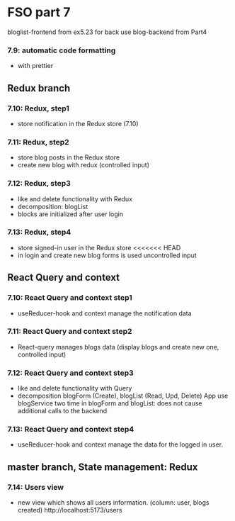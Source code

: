 # FSO part 7

bloglist-frontend from ex5.23
for back use blog-backend from Part4

### 7.9: automatic code formatting

  - with prettier


## Redux branch

### 7.10: Redux, step1

  - store notification in the Redux store (7.10)

### 7.11: Redux, step2

  - store blog posts in the Redux store
  - create new blog with redux (controlled input)

### 7.12: Redux, step3

  - like and delete functionality with Redux
  - decomposition: blogList
  - blocks are initialized after user login

### 7.13: Redux, step4

  - store signed-in user in the Redux store
<<<<<<< HEAD
  - in login and create new blog forms is used uncontrolled input


## React Query and context

### 7.10: React Query and context step1

  - useReducer-hook and context manage the notification data
    
### 7.11: React Query and context step2

  - React-query manages blogs data (display blogs and create new one, controlled input)

### 7.12: React Query and context step3
  
  - like and delete functionality with Query
  - decomposition blogForm (Create), blogList (Read, Upd, Delete)
      App use blogService two time in blogForm and blogList: does not cause additional calls to the backend

### 7.13: React Query and context step4

  - useReducer-hook and context manage the data for the logged in user.

## master branch, State management: Redux

### 7.14: Users view

  - new view which shows all users information. (column: user, blogs created) 
      http://localhost:5173/users

